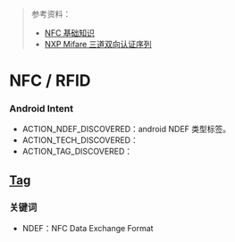 > 参考资料：
>
> - [NFC 基础知识](https://developer.android.com/guide/topics/connectivity/nfc/nfc)
> - [NXP Mifare 三道双向认证序列](https://www.nxp.com/docs/zh/data-sheet/MF1S50YYX_V1.pdf)

# NFC / RFID



### Android Intent

- ACTION_NDEF_DISCOVERED：android NDEF 类型标签。
- ACTION_TECH_DISCOVERED：
- ACTION_TAG_DISCOVERED：



## [Tag](https://developer.android.com/reference/android/nfc/Tag#summary)





### 关键词

- NDEF：NFC Data Exchange Format